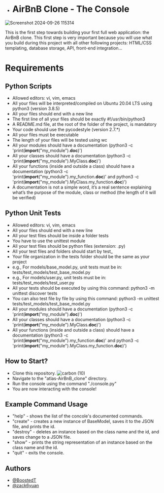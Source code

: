 - # AirBnB Clone - The Console
![Screenshot 2024-09-26 115314](https://github.com/user-attachments/assets/087cb7b3-3939-463e-82c2-4f663aab82b3)

This is the first step towards building your first full web application: the AirBnB clone. This first step is very important because you will use what you build during this project with all other following projects: HTML/CSS templating, database storage, API, front-end integration…

# Requirements
## Python Scripts
- Allowed editors: vi, vim, emacs
- All your files will be interpreted/compiled on Ubuntu 20.04 LTS using python3 (version 3.8.5)
- All your files should end with a new line
- The first line of all your files should be exactly #!/usr/bin/python3
- A README.md file, at the root of the folder of the project, is mandatory
- Your code should use the pycodestyle (version 2.7.*)
- All your files must be executable
- The length of your files will be tested using wc
- All your modules should have a documentation (python3 -c 'print(__import__("my_module").__doc__)')
- All your classes should have a documentation (python3 -c 'print(__import__("my_module").MyClass.__doc__)')
- All your functions (inside and outside a class) should have a documentation (python3 -c 'print(__import__("my_module").my_function.__doc__)' and python3 -c 'print(__import__("my_module").MyClass.my_function.__doc__)')
- A documentation is not a simple word, it’s a real sentence explaining what’s the purpose of the module, class or method (the length of it will be verified)

## Python Unit Tests
- Allowed editors: vi, vim, emacs
- All your files should end with a new line
- All your test files should be inside a folder tests
- You have to use the unittest module
- All your test files should be python files (extension: .py)
- All your test files and folders should start by test_
- Your file organization in the tests folder should be the same as your project
- e.g., For models/base_model.py, unit tests must be in: tests/test_models/test_base_model.py
- e.g., For models/user.py, unit tests must be in: tests/test_models/test_user.py
- All your tests should be executed by using this command: python3 -m unittest discover tests
- You can also test file by file by using this command: python3 -m unittest tests/test_models/test_base_model.py
- All your modules should have a documentation (python3 -c 'print(__import__("my_module").__doc__)')
- All your classes should have a documentation (python3 -c 'print(__import__("my_module").MyClass.__doc__)')
- All your functions (inside and outside a class) should have a documentation (python3 -c 'print(__import__("my_module").my_function.__doc__)' and python3 -c 'print(__import__("my_module").MyClass.my_function.__doc__)')

## How to Start?
- Clone this repository.
![carbon (10)](https://github.com/user-attachments/assets/007bb26b-1052-403d-aad6-c85985eecd09)
- Navigate to the "atlas-AirBnB_clone" directory.
- Run the console using the command "./console.py"
- You are now interacting with the console!

## Example Command Usage
- "help" - shows the list of the concole's documented commands.
- "create" - creates a new instance of BaseModel, saves it to the JSON file, and prints the id.
- "destroy" - deletes an instance based on the class name and the id, and saves change to a JSON file.
- "show" - prints the string representation of an instance based on the class name and the id.
- "quit" - exits the console.


## Authors

- [@BoostedT](https://www.github.com/BoostedT)
- [@zack6yuan](https://www.github.com/zack6yuan)

